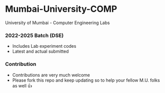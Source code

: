 # Mumbai-University-COMP
University of Mumbai - Computer Engineering Labs 

### 2022-2025 Batch (DSE)
- Includes Lab experiment codes
- Latest and actual submitted

### Contribution
- Contributions are very much welcome
- Please fork this repo and keep updating so to help your fellow M.U. folks as well 👍
